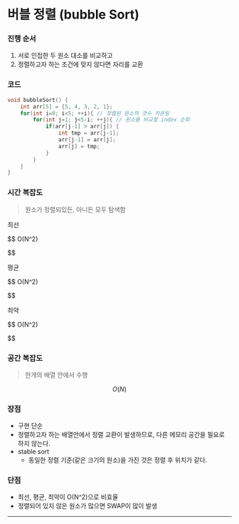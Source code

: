 # 버블 정렬 (bubble Sort)

### 진행 순서

1. 서로 인접한 두 원소 대소를 비교하고
2. 정렬하고자 하는 조건에 맞지 않다면 자리를 교환

### 코드

```cpp
void bubbleSort() {
	int arr[5] = {5, 4, 3, 2, 1};
	for(int i=0; i<5; ++i){ // 정렬된 원소의 갯수 카운팅
		for(int j=1; j<5-i; ++j){ // 원소를 비교할 index 순회
			if(arr[j-1] > arr[j]) {
				int tmp = arr[j-1];
				arr[j-1] = arr[j];
				arr[j] = tmp;
			}
		}
	}
}
```

### 시간 복잡도

> 원소가 정렬되있든, 아니든 모두 탐색함
> 

최선

$$
O(N^2)

$$

평균

$$
O(N^2)

$$

최악

$$
O(N^2)

$$

### 공간 복잡도

> 한개의 배열 안에서 수행
> 

$$
O(N)
$$

### 장점

- 구현 단순
- 정렬하고자 하는 배열안에서 정렬 교환이 발생하므로,
다른 메모리 공간을 필요로 하지 않는다.
- stable sort
    - 동일한 정렬 기준(같은 크기의 원소)을 가진 것은 정렬 후 위치가 같다.

### 단점

- 최선, 평균, 최악이 O(N^2)으로 비효율
- 정렬되어 있지 않은 원소가 많으면 SWAP이 많이 발생

---